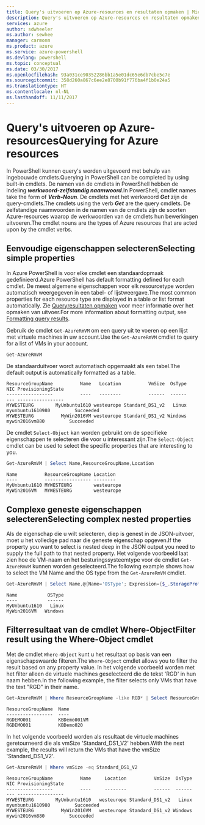 ```yaml
---
title: Query's uitvoeren op Azure-resources en resultaten opmaken | Microsoft Docs
description: Query's uitvoeren op Azure-resources en resultaten opmaken.
services: azure
author: sdwheeler
ms.author: sewhee
manager: carmonm
ms.product: azure
ms.service: azure-powershell
ms.devlang: powershell
ms.topic: conceptual
ms.date: 03/30/2017
ms.openlocfilehash: 93a031ce90352286bb1a5e01dc65e6db7cbe5c7e
ms.sourcegitcommit: 358d260a867c6ee2e8700b91f776ba4f1b0e24a5
ms.translationtype: HT
ms.contentlocale: nl-NL
ms.lasthandoff: 11/11/2017
---
```

# <a name="querying-for-azure-resources"></a><span data-ttu-id="31b6a-103">Query's uitvoeren op Azure-resources</span><span class="sxs-lookup"><span data-stu-id="31b6a-103">Querying for Azure resources</span></span>

<span data-ttu-id="31b6a-104">In PowerShell kunnen query's worden uitgevoerd met behulp van ingebouwde cmdlets.</span><span class="sxs-lookup"><span data-stu-id="31b6a-104">Querying in PowerShell can be completed by using built-in cmdlets.</span></span> <span data-ttu-id="31b6a-105">De namen van de cmdlets in PowerShell hebben de indeling **_werkwoord-zelfstandig naamwoord_**.</span><span class="sxs-lookup"><span data-stu-id="31b6a-105">In PowerShell, cmdlet names take the form of **_Verb-Noun_**.</span></span> <span data-ttu-id="31b6a-106">De cmdlets met het werkwoord **_Get_** zijn de query-cmdlets.</span><span class="sxs-lookup"><span data-stu-id="31b6a-106">The cmdlets using the verb **_Get_** are the query cmdlets.</span></span> <span data-ttu-id="31b6a-107">De zelfstandige naamwoorden in de namen van de cmdlets zijn de soorten Azure-resources waarop de werkwoorden van de cmdlets hun bewerkingen uitvoeren.</span><span class="sxs-lookup"><span data-stu-id="31b6a-107">The cmdlet nouns are the types of Azure resources that are acted upon by the cmdlet verbs.</span></span>


## <a name="selecting-simple-properties"></a><span data-ttu-id="31b6a-108">Eenvoudige eigenschappen selecteren</span><span class="sxs-lookup"><span data-stu-id="31b6a-108">Selecting simple properties</span></span>

<span data-ttu-id="31b6a-109">In Azure PowerShell is voor elke cmdlet een standaardopmaak gedefinieerd.</span><span class="sxs-lookup"><span data-stu-id="31b6a-109">Azure PowerShell has default formatting defined for each cmdlet.</span></span> <span data-ttu-id="31b6a-110">De meest algemene eigenschappen voor elk resourcetype worden automatisch weergegeven in een tabel- of lijstweergave.</span><span class="sxs-lookup"><span data-stu-id="31b6a-110">The most common properties for each resource type are displayed in a table or list format automatically.</span></span> <span data-ttu-id="31b6a-111">Zie [Queryresultaten opmaken](formatting-output.md) voor meer informatie over het opmaken van uitvoer.</span><span class="sxs-lookup"><span data-stu-id="31b6a-111">For more information about formatting output, see [Formatting query results](formatting-output.md).</span></span>

<span data-ttu-id="31b6a-112">Gebruik de cmdlet `Get-AzureRmVM` om een query uit te voeren op een lijst met virtuele machines in uw account.</span><span class="sxs-lookup"><span data-stu-id="31b6a-112">Use the `Get-AzureRmVM` cmdlet to query for a list of VMs in your account.</span></span>

```powershell
Get-AzureRmVM
```

<span data-ttu-id="31b6a-113">De standaarduitvoer wordt automatisch opgemaakt als een tabel.</span><span class="sxs-lookup"><span data-stu-id="31b6a-113">The default output is automatically formatted as a table.</span></span>

```
ResourceGroupName          Name   Location          VmSize  OsType              NIC ProvisioningState
-----------------          ----   --------          ------  ------              --- -----------------
MYWESTEURG        MyUnbuntu1610 westeurope Standard_DS1_v2   Linux myunbuntu1610980         Succeeded
MYWESTEURG          MyWin2016VM westeurope Standard_DS1_v2 Windows   mywin2016vm880         Succeeded
```

<span data-ttu-id="31b6a-114">De cmdlet `Select-Object` kan worden gebruikt om de specifieke eigenschappen te selecteren die voor u interessant zijn.</span><span class="sxs-lookup"><span data-stu-id="31b6a-114">The `Select-Object` cmdlet can be used to select the specific properties that are interesting to you.</span></span>

```powershell
Get-AzureRmVM | Select Name,ResourceGroupName,Location
```

```
Name          ResourceGroupName Location
----          ----------------- --------
MyUnbuntu1610 MYWESTEURG        westeurope
MyWin2016VM   MYWESTEURG        westeurope
```

## <a name="selecting-complex-nested-properties"></a><span data-ttu-id="31b6a-115">Complexe geneste eigenschappen selecteren</span><span class="sxs-lookup"><span data-stu-id="31b6a-115">Selecting complex nested properties</span></span>

<span data-ttu-id="31b6a-116">Als de eigenschap die u wilt selecteren, diep is genest in de JSON-uitvoer, moet u het volledige pad naar die geneste eigenschap opgeven.</span><span class="sxs-lookup"><span data-stu-id="31b6a-116">If the property you want to select is nested deep in the JSON output you need to supply the full path to that nested property.</span></span> <span data-ttu-id="31b6a-117">Het volgende voorbeeld laat zien hoe de VM-naam en het besturingssysteemtype voor de cmdlet `Get-AzureRmVM` kunnen worden geselecteerd.</span><span class="sxs-lookup"><span data-stu-id="31b6a-117">The following example shows how to select the VM Name and the OS type from the `Get-AzureRmVM` cmdlet.</span></span>

```powershell
Get-AzureRmVM | Select Name,@{Name='OSType'; Expression={$_.StorageProfile.OSDisk.OSType}}
```

```
Name           OSType
----           ------
MyUnbuntu1610   Linux
MyWin2016VM   Windows
```

## <a name="filter-result-using-the-where-object-cmdlet"></a><span data-ttu-id="31b6a-118">Filterresultaat van de cmdlet Where-Object</span><span class="sxs-lookup"><span data-stu-id="31b6a-118">Filter result using the Where-Object cmdlet</span></span>

<span data-ttu-id="31b6a-119">Met de cmdlet `Where-Object` kunt u het resultaat op basis van een eigenschapswaarde filteren.</span><span class="sxs-lookup"><span data-stu-id="31b6a-119">The `Where-Object` cmdlet allows you to filter the result based on any property value.</span></span> <span data-ttu-id="31b6a-120">In het volgende voorbeeld worden met het filter alleen de virtuele machines geselecteerd die de tekst 'RGD' in hun naam hebben.</span><span class="sxs-lookup"><span data-stu-id="31b6a-120">In the following example, the filter selects only VMs that have the text "RGD" in their name.</span></span>

```powershell
Get-AzureRmVM | Where ResourceGroupName -like RGD* | Select ResourceGroupName,Name
```

```
ResourceGroupName  Name
-----------------  ----
RGDEMO001          KBDemo001VM
RGDEMO001          KBDemo020
```

<span data-ttu-id="31b6a-121">In het volgende voorbeeld worden als resultaat de virtuele machines geretourneerd die als vmSize 'Standard_DS1_V2' hebben.</span><span class="sxs-lookup"><span data-stu-id="31b6a-121">With the next example, the results will return the VMs that have the vmSize 'Standard_DS1_V2'.</span></span>

```powershell
Get-AzureRmVM | Where vmSize -eq Standard_DS1_V2
```

```
ResourceGroupName          Name     Location          VmSize  OsType              NIC ProvisioningState
-----------------          ----     --------          ------  ------              --- -----------------
MYWESTEURG        MyUnbuntu1610   westeurope Standard_DS1_v2   Linux myunbuntu1610980         Succeeded
MYWESTEURG          MyWin2016VM   westeurope Standard_DS1_v2 Windows   mywin2016vm880         Succeeded
```
